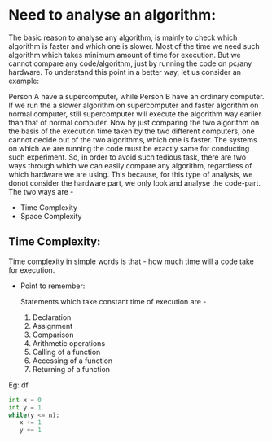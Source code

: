 # Need to analyse an algorithm:
The basic reason to analyse any algorithm, is mainly to check which algorithm is faster and which one is slower. Most of the time we need such algorithm which takes minimum
amount of time for execution. But we cannot compare any code/algorithm, just by running the code on pc/any hardware. To understand this point in a better way, let us consider an example:

Person A have a supercomputer, while Person B have an ordinary computer. If we run the a slower algorithm on supercomputer and faster algorithm on normal computer, still supercomputer will execute the algorithm way earlier than that of normal computer. Now by just comparing the two algorithm on the basis of the execution time taken by the two different computers, one cannot decide out of the two algorithms, which one is faster. The systems on which we are running the code must be exactly same for conducting such experiment. 
So, in order to avoid such tedious task, there are two ways through which we can easily compare any algorithm, regardless of which hardware we are using. This because, for this type of analysis, we donot consider the hardware part, we only look and analyse the code-part. 
The two ways are -
* Time Complexity
* Space Complexity

## Time Complexity:
Time complexity in simple words is that - how much time will a code take for execution.
* Point to remember:

    Statements which take constant time of execution are -
    1. Declaration
    1. Assignment
    1. Comparison
    1. Arithmetic operations
    1. Calling of a function
    1. Accessing of a function
    1. Returning of a function


Eg:
df
```py
int x = 0
int y = 1
while(y <= n):
   x += 1
   y += 1
```


